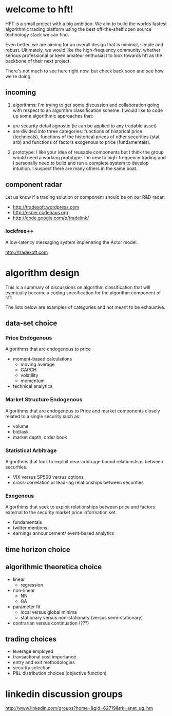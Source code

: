 welcome to hft!
===============

HFT is a small project with a big ambition. We aim to build the worlds fastest algorithmic trading platform using the best off-the-shelf open source technology stack we can find.

Even better, we are aiming for an overall design that is minimal, simple and robust.  Ultimately, we would like the high-frequency community, whether serious professional or keen amateur enthusiast to look towards hft as the backbone of their next project.

There's not much to see here right now, but check back soon and see how we're doing.

## incoming ##
1. algorithms: I'm trying to get some discussion and collaboration
   going with respect to an algorithm classification scheme. I would like to code up some algorithmic approaches that:
  - are security detail agnostic (ie can be applied to any tradable asset)
  - are divided into three categories: functions of historical price
    (technicals), functions of the historical prices of other
    securities (stat arb) and functions of factors exogenous to price
    (fundamentals).
  
2. prototype: I like your idea of reusable components but I think the
   group would need a working prototype. I'm new to high-frequency
   trading and I personally need to build and run a complete system to
   develop intuition. I suspect there are many others in the same boat.


## component radar ##

Let us know if a trading solution or component should be on our R&D radar:

- http://tradexoft.wordpress.com
- http://esper.codehaus.org
- http://code.google.com/p/tradelink/



### lockfree++ ###

A low-latency messaging system impleneting the Actor model.

http://tradexoft.com



# algorithm design #

This is a summary of discussions on algorithm classification that will eventually become a coding specification for the algorithm component of `hft`

The lists below are examples of categories and not meant to be exhaustive.

## data-set choice ##

### Price Endogenous ###

Algorithms that are endogenous to price

- moment-based calculations
  - moving average
  - GARCH
  - volatility
  - momentum
- technical analytics

### Market Structure Endogenous ###

Algorithms that are endogenous to Price and market components closely related to a single security such as:
- volume
- bid/ask
- market depth, order book

### Statistical Arbitrage ###

Algorithms that look to exploit near-arbitrage bound relationships between securities. 
- VIX versus SP500 versus options
- cross-correlation or lead-lag relationships between securities


### Exogenous ###

Algorthims that seek to exploit relationships between price and factors external to the security market price information set.

- fundamentals
- twitter mentions
- earnings announcement/ event-based analytics

## time horizon choice ##


## algorithmic theoretica choice ##

- linear 
  - regression
- non-linear
  - NN
  - GA
- parameter fit 
  - local versus global minima
  - stationary versus non-stationary (versus semi-stationary)
- contrarian versus continuation (???)  

## trading choices ##

- leverage employed
- transactional cost importance
- entry and exit methodologies
- security selection
- P&L distribution choices (objective function)


# linkedin discussion groups #

http://www.linkedin.com/groups?home=&gid=62719&trk=anet_ug_hm

